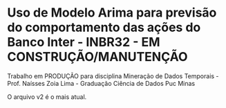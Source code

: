 # Uso de Modelo Arima para previsão do comportamento das ações do Banco Inter - INBR32 - EM CONSTRUÇÃO/MANUTENÇÃO

Trabalho em PRODUÇÃO para disciplina Mineração de Dados Temporais - Prof. Naísses Zoia Lima - Graduação Ciência de Dados Puc Minas

O arquivo v2 é o mais atual.
